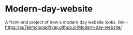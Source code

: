 # Modern-day-website
A front-end project of how a modern day website looks.
link - https://au7anmolupadhyay.github.io/Modern-day-website/
